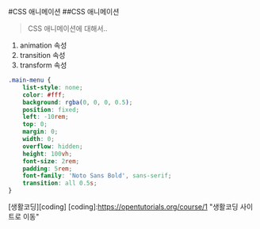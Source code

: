 #CSS 애니메이션
##CSS 애니메이션
> CSS 애니메이션에 대해서..
1. animation 속성
2. transition 속성
3. transform 속성
```css
.main-menu {
    list-style: none;
    color: #fff;
    background: rgba(0, 0, 0, 0.5);
    position: fixed;
    left: -10rem;
    top: 0;
    margin: 0;
    width: 0;
    overflow: hidden;
    height: 100vh;
    font-size: 2rem;
    padding: 5rem;
    font-family: 'Noto Sans Bold', sans-serif;
    transition: all 0.5s;
}
```
[생활코딩][coding]
[coding]:https://opentutorials.org/course/1 "생활코딩 사이트로 이동"